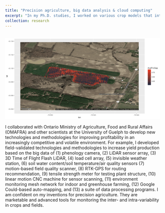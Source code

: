 ```yaml
---
title: "Precision agriculture, big data analysis & cloud computing"
excerpt: "In my Ph.D. studies, I worked on various crop models that integrate the understanding of crop physiology gathered from many years of laboratory and field experimentations. Therefore, results provided an effective means for investigating crop responses to climate change and alternative management scenarios. I have published my results to the peer-reviewed journals in Agronomy Journal and Soil Science Society American Journal. These publications demonstrated that my skill set in the application of crop physiology to climate change impact and adaptation research through the use of physiology-based crop models. Agriculture have to contribute to the mitigation of climate change, with crop models playing a role. <br/><img src='/images/GH_PA_heatmap.png'>"
collection: research
---
```


<br/><img src='/images/GH_PA_heatmap.png'>

I collaborated with Ontario Ministry of Agriculture, Food and Rural Affairs (OMAFRA) and other scientists at the University of Guelph to develop new technologies and methodologies for improving profitability in an increasingly competitive and volatile environment. For example, I developed field-validated technologies and methodologies to increase yield production based on the big data of (1) phenology camera, (2) LiDAR sensor array, (3) 3D Time of Flight Flash LiDAR, (4) load cell array, (5) invisible weather station, (6) soil water content/soil temperature/air quality sensors (7) motion-based field quality scanner, (8) RTK-GPS for routing recommendation, (9) tensile strength meter for testing plant structure, (10) linear motion CNC machine for sensor scanning, (11) environment monitoring mesh network for indoor and greenhouse farming, (12) Google Could-based auto-mapping, and (13) a suite of data processing programs. I am confident on my inventions for precision agriculture. They are marketable and advanced tools for monitoring the inter- and intra-variability in crops and fields.